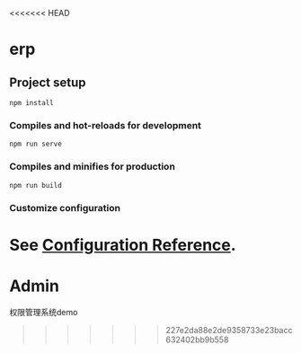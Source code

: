 <<<<<<< HEAD
# erp

## Project setup
```
npm install
```

### Compiles and hot-reloads for development
```
npm run serve
```

### Compiles and minifies for production
```
npm run build
```

### Customize configuration
See [Configuration Reference](https://cli.vuejs.org/config/).
=======
# Admin
权限管理系统demo
>>>>>>> 227e2da88e2de9358733e23bacc632402bb9b558
